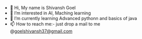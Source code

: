 - 👋 Hi, My name is Shivansh Goel
- 👀 I’m interested in AI, Maching learning 
- 🌱 I’m currently learning Advanced pythonn and basics of java
- 📫 How to reach me:- just drop a mail to me @goelshivansh37@gmail.com

<!---
Shivansh1303/Shivansh1303 is a ✨ special ✨ repository because its `README.md` (this file) appears on your GitHub profile.
You can click the Preview link to take a look at your changes.
--->

